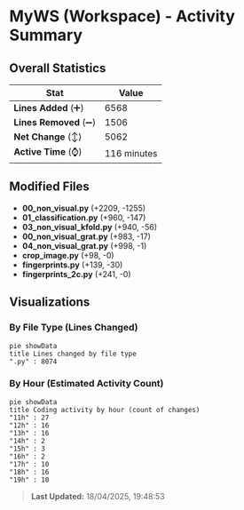 # MyWS (Workspace) - Activity Summary 

## Overall Statistics

| Stat                   | Value                                                             |
| ---------------------- | ----------------------------------------------------------------- |
| **Lines Added** (➕)   | 6568                                          |
| **Lines Removed** (➖) | 1506                                        |
| **Net Change** (↕)    | 5062                |
| **Active Time** (⌚)   | 116 minutes |


## Modified Files
- **00_non_visual.py** (+2209, -1255)
- **01_classification.py** (+960, -147)
- **03_non_visual_kfold.py** (+940, -56)
- **00_non_visual_grat.py** (+983, -17)
- **04_non_visual_grat.py** (+998, -1)
- **crop_image.py** (+98, -0)
- **fingerprints.py** (+139, -30)
- **fingerprints_2c.py** (+241, -0)

## Visualizations

### By File Type (Lines Changed)

```mermaid
pie showData
title Lines changed by file type
".py" : 8074
```

### By Hour (Estimated Activity Count)

```mermaid
pie showData
title Coding activity by hour (count of changes)
"11h" : 27
"12h" : 16
"13h" : 16
"14h" : 2
"15h" : 3
"16h" : 2
"17h" : 10
"18h" : 16
"19h" : 10
```


> **Last Updated:** 18/04/2025, 19:48:53